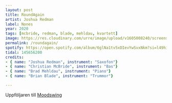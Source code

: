 ```yaml
---
layout: post
title: RoundAgain
artist: Joshua Redman
label: Nones
year: 2020
tags: [mcbride, redman, blade, mehldau, kvartett]
image: https://res.cloudinary.com/urre/image/upload/v1605008240/screenshots/v5azw7iliy3aqb31o9pw.jpg
permalink: /roundagain/
spotify: https://open.spotify.com/album/6glNa1tv5xDIevYwSvxNkm?si=l49hi1yNRPextRxmxNK9MQ
tidal: 145656200
credits:
- { name: "Joshua Redman", instrument: "Saxofon"}
- { name: "Christian McBride", instrument: "Bas"}
- { name: "Brad Mehldau", instrument: "Piano"}
- { name: "Brian Blade", instrument: "Trummor"}

---
```


Uppföljaren till [Moodswing](https://www.discogs.com/Joshua-Redman-Quartet-MoodSwing/release/2134690)
